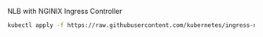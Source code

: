 NLB with NGINIX Ingress Controller

```bash
kubectl apply -f https://raw.githubusercontent.com/kubernetes/ingress-nginx/controller-v0.45.0/deploy/static/provider/aws/deploy.yaml

```